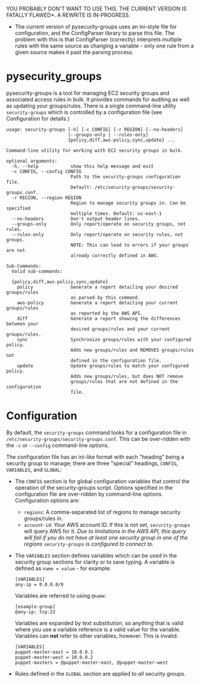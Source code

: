 YOU PROBABLY DON'T WANT TO USE THIS. THE CURRENT VERSION IS FATALLY 
FLAWED*. A REWRITE IS IN-PROGRESS.

* The current version of pysecurity-groups uses an ini-style file
  for configuration, and the ConfigParser library to parse this file.
  The problem with this is that ConfigParser (correctly) interprets
  multiple rules with the same source as changing a variable - only
  one rule from a given source makes it past the parsing process.

pysecurity_groups
=================
pysecurity-groups is a tool for managing EC2 security groups and
associated access rules in bulk. It provides commands for auditing as
well as updating your groups/rules. There is a single command-line
utility `security-groups` which is controlled by a configuration file
(see Configuration for details.)
```
usage: security-groups [-h] [-c CONFIG] [-r REGION] [--no-headers]
                       [--groups-only | --rules-only]
                       {policy,diff,aws-policy,sync,update} ...

Command-line utility for working with EC2 security groups in bulk.

optional arguments:
  -h, --help            show this help message and exit
  -c CONFIG, --config CONFIG
                        Path to the security-groups configuration file.
                        Default: /etc/security-groups/security-groups.conf.
  -r REGION, --region REGION
                        Region to manage security groups in. Can be specified
                        multiple times. Default: us-east-1
  --no-headers          Don't output header lines.
  --groups-only         Only report/operate on security groups, not rules.
  --rules-only          Only report/operate on security rules, not groups.
                        NOTE: This can lead to errors if your groups are not
                        already correctly defined in AWS.

Sub-Commands:
  Valid sub-commands:

  {policy,diff,aws-policy,sync,update}
    policy              Generate a report detailing your desired groups/rules
                        as parsed by this command.
    aws-policy          Generate a report detailing your current groups/rules
                        as reported by the AWS API.
    diff                Generate a report showing the differences between your
                        desired groups/rules and your current groups/rules.
    sync                Synchronize groups/rules with your configured policy.
                        Adds new groups/rules and REMOVES groups/rules not
                        defined in the configuration file.
    update              Update groups/rules to match your configured policy.
                        Adds new groups/rules, but does NOT remove
                        groups/rules that are not defined in the configuration
                        file.
```

Configuration
=============
By default, the `security-groups` command looks for a configuration
file in `/etc/security-groups/security-groups.conf`. This can be
over-ridden with the `-c` or `--config` command-line options.

The configuration file has an ini-like format with each "heading"
being a security group to manage; there are three "special" headings,
`CONFIG`, `VARIABLES`, and `GLOBAL`:

- The `CONFIG` section is for global configuration variables that
  control the operation of the security-groups script. Options
  specified in the configuration file are over-ridden by command-line
  options. Configuration options are:
  - `regions`: A comma-separated list of regions to manage security
    groups/rules in.
  - `account-id`: Your AWS account ID. If this is not set,
    `security-groups` will query AWS for it. <em>Due to limitations in
    the AWS API, this query will fail if you do not have at least one
    security group in one of the regions `security-groups` is
    configured to connect to.</em>
- The `VARIABLES` section defines variables which can be used in the
  security group sections for clarity or to save typing. A variable is
  defined as `name = value` - for example:

  ```
  [VARIABLES]
  any-ip = 0.0.0.0/0
  ```

  Variables are referred to using `@name`:

  ```
  [example-group]
  @any-ip: tcp:22
  ```

  Variables are expanded by text substitution, so anything that is
  valid where you use a variable reference is a valid value for the
  variable. Variables can **not** refer to other variables,
  however. This is invalid:

  ```
  [VARIABLES]
  puppet-master-east = 10.0.0.1
  puppet-master-west = 10.0.0.2
  puppet-masters = @puppet-master-east, @puppet-master-west
  ```
- Rules defined in the `GLOBAL` section are applied to *all* security
  groups.
